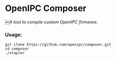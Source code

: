 # OpenIPC Composer
￼_A tool to compile custom OpenIPC firmware._

### Usage:
```
git clone https://github.com/openipc/composer.git
cd composer
./stapler
```
